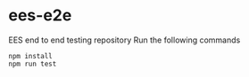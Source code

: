 # ees-e2e
EES end to end testing repository
Run the following commands 
```
npm install
npm run test
```
